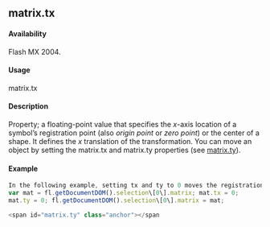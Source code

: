 ## matrix.tx

#### Availability

Flash MX 2004.

#### Usage

matrix.tx

#### Description

Property; a floating-point value that specifies the *x*-axis location of a symbol’s registration point (also *origin point* or
*zero point*) or the center of a shape. It defines the *x* translation of the transformation.
You can move an object by setting the matrix.tx and matrix.ty properties (see [matrix.ty](../Matrix_object/matrix5.md)).

#### Example

```javascript
In the following example, setting tx and ty to 0 moves the registration point of the object to point 0,0 in the document:
var mat = fl.getDocumentDOM().selection\[0\].matrix; mat.tx = 0;
mat.ty = 0; fl.getDocumentDOM().selection\[0\].matrix = mat;

<span id="matrix.ty" class="anchor"></span
```